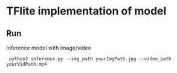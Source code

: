 # TFlite implementation of model

## Run
Inference model with image/video
```
 python3 inference.py --img_path yourImgPath.jpg --video_path yourVidPath.mp4
```

